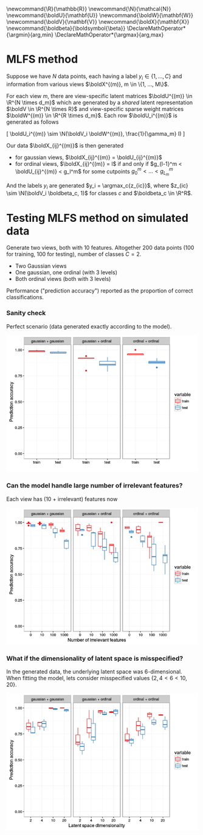 
\newcommand{\R}{\mathbb{R}}
\newcommand{\N}{\mathcal{N}}
\newcommand{\boldU}{\mathbf{U}}
\newcommand{\boldW}{\mathbf{W}}
\newcommand{\boldV}{\mathbf{V}}
\newcommand{\boldX}{\mathbf{X}}
\newcommand{\boldbeta}{\boldsymbol{\beta}}
\DeclareMathOperator*{\argmin}{arg\,min}
\DeclareMathOperator*{\argmax}{arg\,max}

# MLFS method

Suppose we have $N$ data points, each having a label $y_i \in \{1, ..., C\}$ and information from various views $\boldX^{(m)}, m \in \{1, ..., M\}$. 

For each view $m$, there are view-specific latent matrices $\boldU^{(m)} \in \R^{N \times d_m}$ which are generated by a *shared* latent representation $\boldV \in \R^{N \times R}$ and view-specific sparse weight matrices $\boldW^{(m)} \in \R^{R \times d_m}$. Each row $\boldU_i^{(m)}$ is generated as follows

\[
\boldU_i^{(m)} \sim \N(\boldV_i \boldW^{(m)}, \frac{1}{\gamma_m} I)
\]

Our data $\boldX_{ij}^{(m)}$ is then generated

- for gaussian views, $\boldX_{ij}^{(m)} = \boldU_{ij}^{(m)}$
- for ordinal views, $\boldX_{ij}^{(m)} = l$ if and only if $g_{l-1}^m < \boldU_{ij}^{(m)} < g_l^m$ for some cutpoints $g_0^m < ... < g_{L_m}^m$

And the labels $y_i$ are generated $y_i = \argmax_c{z_{ic}}$, where $z_{ic} \sim \N(\boldV_i \boldbeta_c, 1)$ for classes $c$ and $\boldbeta_c \in \R^R$. 


# Testing MLFS method on simulated data

Generate two views, both with 10 features. Altogether 200 data points (100 for training, 100 for testing), number of classes $C=2$. 

- Two Gaussian views
- One gaussian, one ordinal (with 3 levels)
- Both ordinal views (both with 3 levels)

Performance ("prediction accuracy") reported as the proportion of correct classifications. 



### Sanity check

Perfect scenario (data generated exactly according to the model). 

![](experiment1_files/figure-html/unnamed-chunk-2-1.png)



### Can the model handle large number of irrelevant features?

Each view has (10 + irrelevant) features now

![](experiment1_files/figure-html/unnamed-chunk-3-1.png)

### What if the dimensionality of latent space is misspecified?

In the generated data, the underlying latent space was 6-dimensional. When fitting the model, lets consider misspecified values $\{2, 4 < 6 < 10, 20\}$. 

![](experiment1_files/figure-html/unnamed-chunk-4-1.png)
